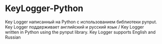 # KeyLogger-Python
Key Logger написанный на Python с использованием библиотеки pynput. Key Logger поддерживает английский и русский язык / Key Logger written in Python using the pynput library. Key Logger supports English and Russian
